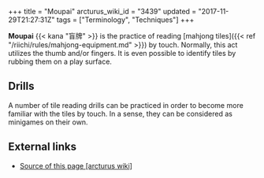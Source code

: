 +++
title = "Moupai"
arcturus_wiki_id = "3439"
updated = "2017-11-29T21:27:31Z"
tags = ["Terminology", "Techniques"]
+++

**Moupai** {{< kana "盲牌" >}} is the practice of reading [mahjong
tiles]({{< ref "/riichi/rules/mahjong-equipment.md" >}}) by touch. Normally, this act utilizes the
thumb and/or fingers. It is even possible to identify tiles by rubbing them on a play surface.

## Drills

A number of tile reading drills can be practiced in order to become more familiar with the tiles by
touch. In a sense, they can be considered as minigames on their own.

## External links

- [Source of this page [arcturus wiki]](http://arcturus.su/wiki/Moupai)

